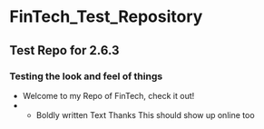 # FinTech_Test_Repository
## Test Repo for 2.6.3
### Testing the look and feel of things

* Welcome to my Repo of FinTech, check it out!
* * Boldly written Text 
Thanks 
This should show up online too 